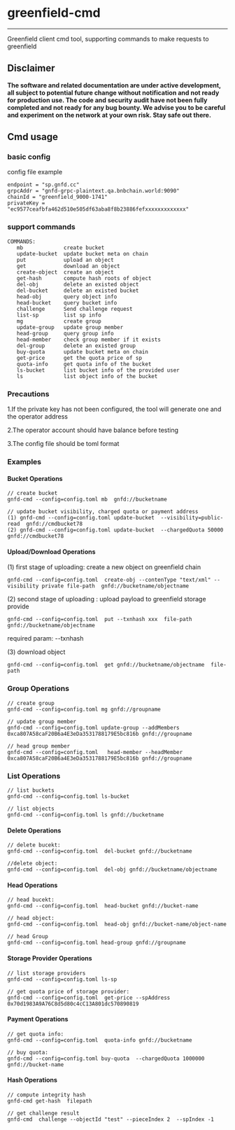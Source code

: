 # greenfield-cmd

---
Greenfield client cmd tool, supporting commands to make requests to greenfield


## Disclaimer
**The software and related documentation are under active development, all subject to potential future change without
notification and not ready for production use. The code and security audit have not been fully completed and not ready
for any bug bounty. We advise you to be careful and experiment on the network at your own risk. Stay safe out there.**

## Cmd usage

### basic config 

config file example
```
endpoint = "sp.gnfd.cc"
grpcAddr = "gnfd-grpc-plaintext.qa.bnbchain.world:9090"
chainId = "greenfield_9000-1741"
privateKey = "ec9577ceafbfa462d510e505df63aba8f8b23886fefxxxxxxxxxxxxx"
```

### support commands

```
COMMANDS:
   mb             create bucket
   update-bucket  update bucket meta on chain
   put            upload an object
   get            download an object
   create-object  create an object
   get-hash       compute hash roots of object
   del-obj        delete an existed object
   del-bucket     delete an existed bucket
   head-obj       query object info
   head-bucket    query bucket info
   challenge      Send challenge request
   list-sp        list sp info
   mg             create group
   update-group   update group member
   head-group     query group info
   head-member    check group member if it exists
   del-group      delete an existed group
   buy-quota      update bucket meta on chain
   get-price      get the quota price of sp
   quota-info     get quota info of the bucket
   ls-bucket      list bucket info of the provided user
   ls             list object info of the bucket
```

### Precautions

1.If the private key has not been configured, the tool will generate one and the operator address

2.The operator account should have balance before testing

3.The config file should be toml format

### Examples

#### Bucket Operations
```
// create bucket
gnfd-cmd --config=config.toml mb  gnfd://bucketname

// update bucket visibility, charged quota or payment address
(1) gnfd-cmd --config=config.toml update-bucket  --visibility=public-read  gnfd://cmdbucket78
(2) gnfd-cmd --config=config.toml update-bucket  --chargedQuota 50000 gnfd://cmdbucket78
```

#### Upload/Download Operations

(1) first stage of uploading: create a new object on greenfield chain
```
gnfd-cmd --config=config.toml  create-obj --contenType "text/xml" --visibility private file-path  gnfd://bucketname/objectname
```
(2) second stage of uploading : upload payload to greenfield storage provide

```
gnfd-cmd --config=config.toml  put --txnhash xxx  file-path   gnfd://bucketname/objectname
```
required param:  --txnhash

(3) download object

```
gnfd-cmd --config=config.toml  get gnfd://bucketname/objectname  file-path 
```

### Group Operations
```
// create group
gnfd-cmd --config=config.toml mg gnfd://groupname

// update group member
gnfd-cmd --config=config.toml update-group --addMembers 0xca807A58caF20B6a4E3eDa3531788179E5bc816b gnfd://groupname

// head group member
gnfd-cmd --config=config.toml   head-member --headMember  0xca807A58caF20B6a4E3eDa3531788179E5bc816b gnfd://groupname
```

### List Operations
```
// list buckets
gnfd-cmd --config=config.toml ls-bucket 

// list objects
gnfd-cmd --config=config.toml ls gnfd://bucketname

```

#### Delete Operations
```
// delete bucekt:
gnfd-cmd --config=config.toml  del-bucket gnfd://bucketname

//delete object:
gnfd-cmd --config=config.toml  del-obj gnfd://bucketname/objectname
```

#### Head Operations

```
// head bucekt:
gnfd-cmd --config=config.toml  head-bucket gnfd://bucket-name

// head object:
gnfd-cmd --config=config.toml  head-obj gnfd://bucket-name/object-name

// head Group
gnfd-cmd --config=config.toml head-group gnfd://groupname
```

#### Storage Provider Operations
```
// list storage providers
gnfd-cmd --config=config.toml ls-sp

// get quota price of storage provider:
gnfd-cmd --config=config.toml  get-price --spAddress 0x70d1983A9A76C8d5d80c4cC13A801dc570890819
```

#### Payment Operations

```
// get quota info:
gnfd-cmd --config=config.toml  quota-info gnfd://bucketname

// buy quota:
gnfd-cmd --config=config.toml buy-quota  --chargedQuota 1000000   gnfd://bucket-name
```


#### Hash Operations

```
// compute integrity hash
gnfd-cmd get-hash  filepath

// get challenge result
gnfd-cmd  challenge --objectId "test" --pieceIndex 2  --spIndex -1
```
